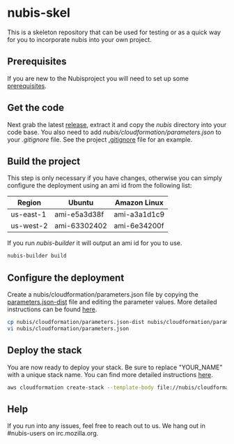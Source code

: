 ﻿# nubis-skel
This is a skeleton repository that can be used for testing or as a quick way for you to incorporate nubis into your own project.

## Prerequisites
If you are new to the Nubisproject you will need to set up some [prerequisites](https://github.com/Nubisproject/nubis-docs/blob/master/PREREQUISITES.md). 

## Get the code
Next grab the latest [release](https://github.com/Nubisproject/nubis-skel/releases), extract it and copy the *nubis* directory into your code base. You also need to add *nubis/cloudformation/parameters.json* to your *.gitignore* file. See the project [.gitignore](.gitignore) file for an example.

## Build the project
This step is only necessary if you have changes, otherwise you can simply configure the deployment using an ami id from the following list:

|  Region   |    Ubuntu    | Amazon Linux |
|-----------|--------------|--------------|
| us-east-1 | ami-e5a3d38f | ami-a3a1d1c9 |
| us-west-2 | ami-63302402 | ami-6e34200f |
 
If you run *nubis-builder* it will output an ami id for you to use.
```bash
nubis-builder build
```

## Configure the deployment
Create a nubis/cloudformation/parameters.json file by copying the [parameters.json-dist](nubis/cloudformation/parameters.json-dist) file and editing the parameter values. More detailed instructions can be found [here](nubis/cloudformation/README.md#set-up).
```bash
cp nubis/cloudformation/parameters.json-dist nubis/cloudformation/parameters.json
vi nubis/cloudformation/parameters.json
```

## Deploy the stack
You are now ready to deploy your stack. Be sure to replace "YOUR_NAME" with a unique stack name. You can find more detailed instructions [here](nubis/cloudformation/README.md#commands-to-work-with-cloudformation).
```bash
aws cloudformation create-stack --template-body file://nubis/cloudformation/main.json --parameters file://nubis/cloudformation/parameters.json --stack-name YOUR-STACK
```

## Help
If you run into any issues, feel free to reach out to us. We hang out in #nubis-users on irc.mozilla.org.
